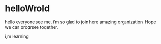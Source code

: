 # helloWrold

hello everyone see me.
i'm so glad to join here amazing organization.
Hope we can progrsee together.


i,m learning
